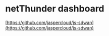 # netThunder dashboard

[https://github.com/jaspercloud/js-sdwan](https://github.com/jaspercloud/js-sdwan)
